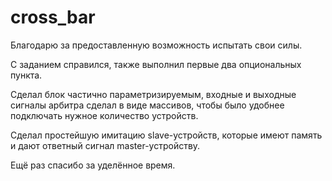 # cross_bar

Благодарю за предоставленную возможность испытать свои силы. 

С заданием справился, также выполнил первые два опциональных пункта.

Сделал блок частично параметризируемым, входные и выходные сигналы арбитра сделал в виде массивов, 
чтобы было удобнее подключать нужное количество устройств. 

Сделал простейшую имитацию slave-устройств, которые имеют память и дают ответный сигнал master-устройству.

Ещё раз спасибо за уделённое время.
